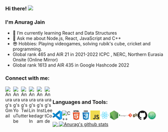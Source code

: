 ### Hi there! <img src="https://raw.githubusercontent.com/MartinHeinz/MartinHeinz/master/wave.gif" width="20px">
### I'm Anurag Jain

- 🌱 I’m currently learning React and Data Structures
- 💬 Ask me about Node.js, React, JavaScript and C++
- 😎 Hobbies: Playing videogames, solving rubik's cube, cricket and programming.
- Global rank 465 and AIR 21 in 2021-2022 ICPC , NERC, Northern Eurasia Onsite (Online Mirror)
- Global rank 1613 and AIR 435 in Google Hashcode 2022

### Connect with me:

[<img align="left" alt="Anurag's Gmail" width="25px" src="https://cdn.jsdelivr.net/npm/simple-icons@v3/icons/gmail.svg" />][gmail]
[<img align="left" alt="Anurag's YouTube" width="25px" src="https://cdn.jsdelivr.net/npm/simple-icons@v3/icons/youtube.svg" />][youtube]
[<img align="left" alt="Anurag's Twitter" width="25px" src="https://cdn.jsdelivr.net/npm/simple-icons@v3/icons/twitter.svg" />][twitter]
[<img align="left" alt="Anurag's LinkedIn" width="25px" src="https://cdn.jsdelivr.net/npm/simple-icons@v3/icons/linkedin.svg" />][linkedin]
[<img align="left" alt="Anurag's Instagram" width="25px" src="https://cdn.jsdelivr.net/npm/simple-icons@v3/icons/instagram.svg" />][instagram]
[<img align="left" alt="Anurag's LeetCode" width="25px" src="https://cdn.jsdelivr.net/npm/simple-icons@v3/icons/leetcode.svg" />][leetcode]

<br />

### Languages and Tools:

<img align="left" alt="Visual Studio Code" width="30px" src="https://raw.githubusercontent.com/github/explore/80688e429a7d4ef2fca1e82350fe8e3517d3494d/topics/visual-studio-code/visual-studio-code.png" />
<img align="left" alt="C++" width="30px" src="https://www.freeiconspng.com/uploads/c--logo-icon-0.png" />
<img align="left" alt="HTML5" width="30px" src="https://raw.githubusercontent.com/github/explore/80688e429a7d4ef2fca1e82350fe8e3517d3494d/topics/html/html.png" />
<img align="left" alt="CSS3" width="30px" src="https://raw.githubusercontent.com/github/explore/80688e429a7d4ef2fca1e82350fe8e3517d3494d/topics/css/css.png" />
<img align="left" alt="JavaScript" width="30px" src="https://raw.githubusercontent.com/github/explore/80688e429a7d4ef2fca1e82350fe8e3517d3494d/topics/javascript/javascript.png" />
<img align="left" alt="React" width="30px" src="https://raw.githubusercontent.com/github/explore/80688e429a7d4ef2fca1e82350fe8e3517d3494d/topics/react/react.png" />
<img align="left" alt="Node.js" width="30px" src="https://raw.githubusercontent.com/github/explore/80688e429a7d4ef2fca1e82350fe8e3517d3494d/topics/nodejs/nodejs.png" />
<img align="left" alt="MongoDB" width="30px" src="https://raw.githubusercontent.com/github/explore/80688e429a7d4ef2fca1e82350fe8e3517d3494d/topics/mongodb/mongodb.png" />
<img align="left" alt="Git" width="30px" src="https://raw.githubusercontent.com/github/explore/80688e429a7d4ef2fca1e82350fe8e3517d3494d/topics/git/git.png" />
<img align="left" alt="GitHub" width="30px" src="https://raw.githubusercontent.com/github/explore/78df643247d429f6cc873026c0622819ad797942/topics/github/github.png" />
<img align="left" alt="Atom" width="30px" src="https://raw.githubusercontent.com/github/explore/78df643247d429f6cc873026c0622819ad797942/topics/atom/atom.png" />

<br />
<br />

<a href="https://github.com/jainanurag941">
  <img align="center" src="https://github-readme-stats.vercel.app/api/top-langs/?username=jainanurag941&theme=light&hide_langs_below=1" />
</a>

<a href="https://github.com/jainanurag941">
 <img align="center" src="https://github-readme-stats.vercel.app/api?username=jainanurag941&show_icons=true&theme=light&line_height=27" alt="Anurag's github stats"/>
</a>

[gmail]: mailto:jainanurag941@gmail.com
[twitter]: https://twitter.com/AnuragJ84147816
[youtube]: https://www.youtube.com/channel/UCUdeV_zDb4QyXPDFYl9egtQ
[instagram]: https://www.instagram.com/_jainanurag_/
[linkedin]: https://www.linkedin.com/in/anurag-jain-442ba4190
[leetcode]: https://leetcode.com/anurag_jain/
